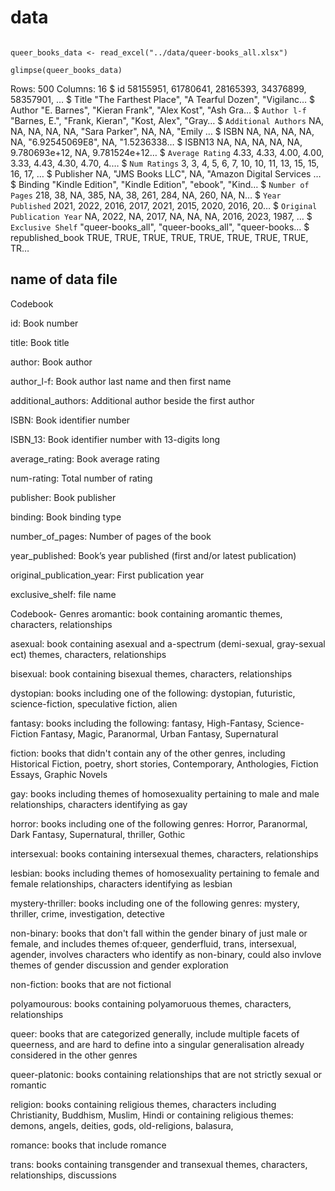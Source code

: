 # data


```{r load-data}

queer_books_data <- read_excel("../data/queer-books_all.xlsx")

```

```{r glimpse-data-frame}
glimpse(queer_books_data)
```
Rows: 500
Columns: 16
$ id                          <dbl> 58155951, 61780641, 28165393, 34376899, 58357901, …
$ Title                       <chr> "The Farthest Place", "A Tearful Dozen", "Vigilanc…
$ Author                      <chr> "E. Barnes", "Kieran Frank", "Alex Kost", "Ash Gra…
$ `Author l-f`                <chr> "Barnes, E.", "Frank, Kieran", "Kost, Alex", "Gray…
$ `Additional Authors`        <chr> NA, NA, NA, NA, NA, "Sara Parker", NA, NA, "Emily …
$ ISBN                        <chr> NA, NA, NA, NA, NA, "6.92545069E8", NA, "1.5236338…
$ ISBN13                      <dbl> NA, NA, NA, NA, NA, 9.780693e+12, NA, 9.781524e+12…
$ `Average Rating`            <dbl> 4.33, 4.33, 4.00, 4.00, 3.33, 4.43, 4.30, 4.70, 4.…
$ `Num Ratings`               <dbl> 3, 3, 4, 5, 6, 7, 10, 10, 11, 13, 15, 15, 16, 17, …
$ Publisher                   <chr> NA, "JMS Books LLC", NA, "Amazon Digital Services …
$ Binding                     <chr> "Kindle Edition", "Kindle Edition", "ebook", "Kind…
$ `Number of Pages`           <dbl> 218, 38, NA, 385, NA, 38, 261, 284, NA, 260, NA, N…
$ `Year Published`            <dbl> 2021, 2022, 2016, 2017, 2021, 2015, 2020, 2016, 20…
$ `Original Publication Year` <dbl> NA, 2022, NA, 2017, NA, NA, NA, 2016, 2023, 1987, …
$ `Exclusive Shelf`           <chr> "queer-books_all", "queer-books_all", "queer-books…
$ republished_book            <lgl> TRUE, TRUE, TRUE, TRUE, TRUE, TRUE, TRUE, TRUE, TR…

## name of data file

Codebook

id: Book number

title: Book title

author: Book author

author_l-f: Book author last name and then first name

additional_authors: Additional author beside the first author

ISBN: Book identifier number

ISBN_13: Book identifier number with 13-digits long

average_rating: Book average rating 

num-rating: Total number of rating 

publisher: Book publisher

binding: Book binding type

number_of_pages: Number of pages of the book

year_published: Book’s year published (first and/or latest publication)

original_publication_year: First publication year

exclusive_shelf: file name

Codebook- Genres
aromantic: book containing aromantic themes, characters, relationships

asexual: book containing asexual and a-spectrum (demi-sexual, gray-sexual ect) themes, characters, relationships

bisexual: book containing bisexual themes, characters, relationships

dystopian: books including one of the following: dystopian, futuristic, science-fiction, speculative fiction, alien

fantasy: books including the following: fantasy, High-Fantasy, Science-Fiction Fantasy, Magic, Paranormal, Urban Fantasy, Supernatural

fiction: books that didn't contain any of the other genres, including Historical Fiction, poetry, short stories, Contemporary, Anthologies, Fiction Essays, Graphic Novels

gay: books including themes of homosexuality pertaining to male and male relationships, characters identifying as gay

horror: books including one of the following genres: Horror, Paranormal, Dark Fantasy, Supernatural, thriller, Gothic

intersexual: books containing intersexual themes, characters, relationships

lesbian: books including themes of homosexuality pertaining to female and female relationships, characters identifying as lesbian

mystery-thriller: books including one of the following genres: mystery, thriller, crime, investigation, detective

non-binary: books that don't fall within the gender binary of just male or female, and includes themes of:queer, genderfluid, trans, intersexual, agender, involves characters who identify as non-binary, could also invlove themes of gender discussion and gender exploration

non-fiction: books that are not fictional

polyamourous: books containing polyamoruous themes, characters, relationships

queer: books that are categorized generally, include multiple facets of queerness, and are hard to define into a singular generalisation already considered in the other genres

queer-platonic: books containing relationships that are not strictly sexual or romantic 

religion: books containing religious themes, characters including Christianity, Buddhism, Muslim, Hindi or containing religious themes: demons, angels, deities, gods, old-religions, balasura, 

romance: books that include romance 

trans: books containing transgender and transexual themes, characters, relationships, discussions
